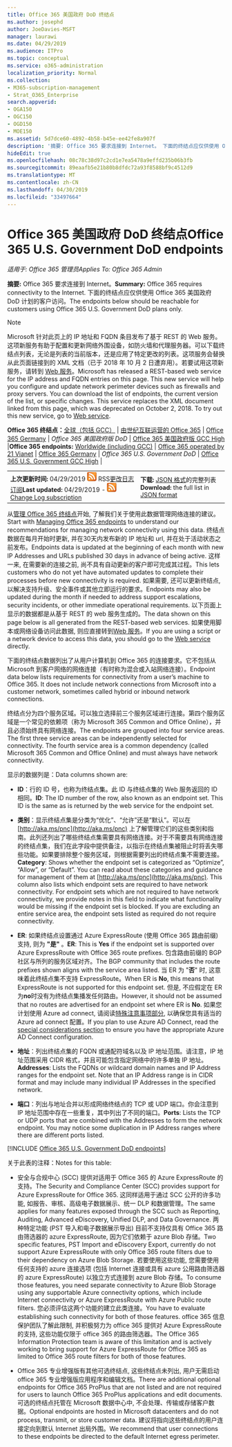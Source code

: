 ```yaml
---
title: Office 365 美国政府 DoD 终结点
ms.author: josephd
author: JoeDavies-MSFT
manager: laurawi
ms.date: 04/29/2019
ms.audience: ITPro
ms.topic: conceptual
ms.service: o365-administration
localization_priority: Normal
ms.collection:
- M365-subscription-management
- Strat_O365_Enterprise
search.appverid:
- OGA150
- OGC150
- OGD150
- MOE150
ms.assetid: 5d7dce60-4892-4b58-b45e-ee42fe8a907f
description: '摘要: Office 365 要求连接到 Internet。 下面的终结点应仅供使用 Office 365 美国政府 DoD 计划的客户访问。'
hideEdit: true
ms.openlocfilehash: 08c78c38d97c2cd1e7ea5478a9effd235b06b3fb
ms.sourcegitcommit: 89eaafb5e21b80b8dfdc72a93f8588bf9c4512d9
ms.translationtype: MT
ms.contentlocale: zh-CN
ms.lasthandoff: 04/30/2019
ms.locfileid: "33497664"
---
```

# <a name="office-365-us-government-dod-endpoints"></a><span data-ttu-id="1b0dc-104">Office 365 美国政府 DoD 终结点</span><span class="sxs-lookup"><span data-stu-id="1b0dc-104">Office 365 U.S. Government DoD endpoints</span></span>

<span data-ttu-id="1b0dc-105">*适用于: Office 365 管理员*</span><span class="sxs-lookup"><span data-stu-id="1b0dc-105">*Applies To: Office 365 Admin*</span></span>

 <span data-ttu-id="1b0dc-106">**摘要:** Office 365 要求连接到 Internet。</span><span class="sxs-lookup"><span data-stu-id="1b0dc-106">**Summary:** Office 365 requires connectivity to the Internet.</span></span> <span data-ttu-id="1b0dc-107">下面的终结点应仅供使用 Office 365 美国政府 DoD 计划的客户访问。</span><span class="sxs-lookup"><span data-stu-id="1b0dc-107">The endpoints below should be reachable for customers using Office 365 U.S. Government DoD plans only.</span></span>
  
> [!NOTE]
> <span data-ttu-id="1b0dc-p103">Microsoft 针对此页上的 IP 地址和 FQDN 条目发布了基于 REST 的 Web 服务。这项新服务有助于配置和更新网络外围设备，如防火墙和代理服务器。可以下载终结点列表，无论是列表的当前版本，还是应用了特定更改的列表。这项服务会替换从此页面链接到的 XML 文档（已于 2018 年 10 月 2 日遭弃用）。若要试用这项新服务，请转到 [Web 服务](office-365-ip-web-service.md)。</span><span class="sxs-lookup"><span data-stu-id="1b0dc-p103">Microsoft has released a REST-based web service for the IP address and FQDN entries on this page. This new service will help you configure and update network perimeter devices such as firewalls and proxy servers. You can download the list of endpoints, the current version of the list, or specific changes. This service replaces the XML document linked from this page, which was deprecated on October 2, 2018. To try out this new service, go to [Web service](office-365-ip-web-service.md).</span></span>
  
 <span data-ttu-id="1b0dc-113">**Office 365 终结点：**[全球（包括 GCC）](urls-and-ip-address-ranges.md) | [由世纪互联运营的 Office 365](urls-and-ip-address-ranges-21vianet.md)  | [Office 365 Germany](office-365-germany-endpoints.md) | *Office 365 美国政府版 DoD* | [Office 365 美国政府版 GCC High](office-365-u-s-government-gcc-high-endpoints.md) |</span><span class="sxs-lookup"><span data-stu-id="1b0dc-113">**Office 365 endpoints:** [Worldwide (including GCC)](urls-and-ip-address-ranges.md) | [Office 365 operated by 21 Vianet](urls-and-ip-address-ranges-21vianet.md)  | [Office 365 Germany](office-365-germany-endpoints.md) | *Office 365 U.S. Government DoD* | [Office 365 U.S. Government GCC High](office-365-u-s-government-gcc-high-endpoints.md) |</span></span>
  
|||
|:-----|:-----|
|<span data-ttu-id="1b0dc-114">**上次更新时间:** 04/29/2019 ![-](media/5dc6bb29-25db-4f44-9580-77c735492c4b.png) RSS[更改日志订阅](https://endpoints.office.com/version/USGOVDoD?allversions=true&format=rss&clientrequestid=b10c5ed1-bad1-445f-b386-b919946339a7)</span><span class="sxs-lookup"><span data-stu-id="1b0dc-114">**Last updated:** 04/29/2019 - ![RSS](media/5dc6bb29-25db-4f44-9580-77c735492c4b.png) [Change Log subscription](https://endpoints.office.com/version/USGOVDoD?allversions=true&format=rss&clientrequestid=b10c5ed1-bad1-445f-b386-b919946339a7)</span></span> <br/> |<span data-ttu-id="1b0dc-115">**下载:** [JSON 格式](https://endpoints.office.com/endpoints/USGOVDoD?clientrequestid=b10c5ed1-bad1-445f-b386-b919946339a7)的完整列表</span><span class="sxs-lookup"><span data-stu-id="1b0dc-115">**Download:** the full list in [JSON format](https://endpoints.office.com/endpoints/USGOVDoD?clientrequestid=b10c5ed1-bad1-445f-b386-b919946339a7)</span></span> <br/> |
   
 <span data-ttu-id="1b0dc-116">从[管理 Office 365 终结点](managing-office-365-endpoints.md)开始, 了解我们关于使用此数据管理网络连接的建议。</span><span class="sxs-lookup"><span data-stu-id="1b0dc-116">Start with [Managing Office 365 endpoints](managing-office-365-endpoints.md) to understand our recommendations for managing network connectivity using this data.</span></span> <span data-ttu-id="1b0dc-117">终结点数据在每月开始时更新, 并在30天内发布新的 IP 地址和 url, 并在处于活动状态之前发布。</span><span class="sxs-lookup"><span data-stu-id="1b0dc-117">Endpoints data is updated at the beginning of each month with new IP Addresses and URLs published 30 days in advance of being active.</span></span> <span data-ttu-id="1b0dc-118">这样一来, 在需要新的连接之前, 尚不具有自动更新的客户即可完成其过程。</span><span class="sxs-lookup"><span data-stu-id="1b0dc-118">This lets customers who do not yet have automated updates to complete their processes before new connectivity is required.</span></span> <span data-ttu-id="1b0dc-119">如果需要, 还可以更新终结点, 以解决支持升级、安全事件或其他立即运行的要求。</span><span class="sxs-lookup"><span data-stu-id="1b0dc-119">Endpoints may also be updated during the month if needed to address support escalations, security incidents, or other immediate operational requirements.</span></span> <span data-ttu-id="1b0dc-120">以下页面上显示的数据都是从基于 REST 的 web 服务生成的。</span><span class="sxs-lookup"><span data-stu-id="1b0dc-120">The data shown on this page below is all generated from the REST-based web services.</span></span> <span data-ttu-id="1b0dc-121">如果使用脚本或网络设备访问此数据, 则应直接转到[Web 服务](office-365-ip-web-service.md)。</span><span class="sxs-lookup"><span data-stu-id="1b0dc-121">If you are using a script or a network device to access this data, you should go to the [Web service](office-365-ip-web-service.md) directly.</span></span>

<span data-ttu-id="1b0dc-p105">下面的终结点数据列出了从用户计算机到 Office 365 的连接要求。它不包括从 Microsoft 到客户网络的网络连接（有时称为混合或入站网络连接）。</span><span class="sxs-lookup"><span data-stu-id="1b0dc-p105">Endpoint data below lists requirements for connectivity from a user’s machine to Office 365. It does not include network connections from Microsoft into a customer network, sometimes called hybrid or inbound network connections.</span></span>

<span data-ttu-id="1b0dc-p106">终结点分为四个服务区域。可以独立选择前三个服务区域进行连接。第四个服务区域是一个常见的依赖项（称为 Microsoft 365 Common and Office Online），并且必须始终具有网络连接。</span><span class="sxs-lookup"><span data-stu-id="1b0dc-p106">The endpoints are grouped into four service areas. The first three service areas can be independently selected for connectivity. The fourth service area is a common dependency (called Microsoft 365 Common and Office Online) and must always have network connectivity.</span></span>

<span data-ttu-id="1b0dc-127">显示的数据列是：</span><span class="sxs-lookup"><span data-stu-id="1b0dc-127">Data columns shown are:</span></span>

- <span data-ttu-id="1b0dc-p107">**ID**：行的 ID 号，也称为终结点集。此 ID 与终结点集的 Web 服务返回的 ID 相同。</span><span class="sxs-lookup"><span data-stu-id="1b0dc-p107">**ID**: The ID number of the row, also known as an endpoint set. This ID is the same as is returned by the web service for the endpoint set.</span></span>

- <span data-ttu-id="1b0dc-p108">**类别**：显示终结点集是分类为“优化”、“允许”还是“默认”。可以在 [http://aka.ms/pnc](http://aka.ms/pnc) 上了解管理它们的这些类别和指南。此列还列出了哪些终结点集需要具有网络连接。对于不需要具有网络连接的终结点集，我们在此字段中提供备注，以指示在终结点集被阻止时将丢失哪些功能。如果要排除整个服务区域，则根据需要列出的终结点集不需要连接。</span><span class="sxs-lookup"><span data-stu-id="1b0dc-p108">**Category**: Shows whether the endpoint set is categorized as “Optimize”, “Allow”, or “Default”. You can read about these categories and guidance for management of them at [http://aka.ms/pnc](http://aka.ms/pnc). This column also lists which endpoint sets are required to have network connectivity. For endpoint sets which are not required to have network connectivity, we provide notes in this field to indicate what functionality would be missing if the endpoint set is blocked. If you are excluding an entire service area, the endpoint sets listed as required do not require connectivity.</span></span>

- <span data-ttu-id="1b0dc-135">**ER**: 如果终结点设置通过 Azure ExpressRoute (使用 Office 365 路由前缀) 支持, 则为 **"是"** 。</span><span class="sxs-lookup"><span data-stu-id="1b0dc-135">**ER**: This is **Yes** if the endpoint set is supported over Azure ExpressRoute with Office 365 route prefixes.</span></span> <span data-ttu-id="1b0dc-136">包含路由前缀的 BGP 社区与所列的服务区域对齐。</span><span class="sxs-lookup"><span data-stu-id="1b0dc-136">The BGP community that includes the route prefixes shown aligns with the service area listed.</span></span> <span data-ttu-id="1b0dc-137">当 ER 为 "**否**" 时, 这意味着此终结点集不支持 ExpressRoute。</span><span class="sxs-lookup"><span data-stu-id="1b0dc-137">When ER is **No**, this means that ExpressRoute is not supported for this endpoint set.</span></span> <span data-ttu-id="1b0dc-138">但是, 不应假定在 ER 为**no**时没有为终结点集播发任何路由。</span><span class="sxs-lookup"><span data-stu-id="1b0dc-138">However, it should not be assumed that no routes are advertised for an endpoint set where ER is **No**.</span></span> <span data-ttu-id="1b0dc-139">如果您计划使用 Azure ad connect, 请阅读[特殊注意事项部分](https://docs.microsoft.com/azure/active-directory/connect/active-directory-AADconnect-instances#microsoft-azure-government-cloud), 以确保您具有适当的 Azure ad connect 配置。</span><span class="sxs-lookup"><span data-stu-id="1b0dc-139">If you plan to use Azure AD Connect, read the [special considerations section](https://docs.microsoft.com/azure/active-directory/connect/active-directory-AADconnect-instances#microsoft-azure-government-cloud) to ensure you have the appropriate Azure AD Connect configuration.</span></span>

- <span data-ttu-id="1b0dc-p110">**地址**：列出终结点集的 FQDN 或通配符域名以及 IP 地址范围。请注意，IP 地址范围采用 CIDR 格式，并且可能包含指定网络中的许多单独 IP 地址。</span><span class="sxs-lookup"><span data-stu-id="1b0dc-p110">**Addresses**: Lists the FQDNs or wildcard domain names and IP Address ranges for the endpoint set. Note that an IP Address range is in CIDR format and may include many individual IP Addresses in the specified network.</span></span>
 
- <span data-ttu-id="1b0dc-p111">**端口**：列出与地址合并以形成网络终结点的 TCP 或 UDP 端口。你会注意到 IP 地址范围中存在一些重复，其中列出了不同的端口。</span><span class="sxs-lookup"><span data-stu-id="1b0dc-p111">**Ports**: Lists the TCP or UDP ports that are combined with the Addresses to form the network endpoint. You may notice some duplication in IP Address ranges where there are different ports listed.</span></span>
 
[!INCLUDE [Office 365 U.S. Government DoD endpoints](./includes/office-365-u.s.-government-dod-endpoints.md)]
  
<span data-ttu-id="1b0dc-144">关于此表的注释：</span><span class="sxs-lookup"><span data-stu-id="1b0dc-144">Notes for this table:</span></span>

- <span data-ttu-id="1b0dc-145">安全与合规中心 (SCC) 提供对适用于 Office 365 的 Azure ExpressRoute 的支持。</span><span class="sxs-lookup"><span data-stu-id="1b0dc-145">The Security and Compliance Center (SCC) provides support for Azure ExpressRoute for Office 365.</span></span> <span data-ttu-id="1b0dc-146">这同样适用于通过 SCC 公开的许多功能, 如报告、审核、高级电子数据展示、统一 DLP 和数据管理。</span><span class="sxs-lookup"><span data-stu-id="1b0dc-146">The same applies for many features exposed through the SCC such as Reporting, Auditing, Advanced eDiscovery, Unified DLP, and Data Governance.</span></span> <span data-ttu-id="1b0dc-147">两种特定功能 (PST 导入和电子数据展示导出) 目前不支持仅具有 Office 365 路由筛选器的 azure ExpressRoute, 因为它们依赖于 azure Blob 存储。</span><span class="sxs-lookup"><span data-stu-id="1b0dc-147">Two specific features, PST Import and eDiscovery Export, currently do not support Azure ExpressRoute with only Office 365 route filters due to their dependency on Azure Blob Storage.</span></span> <span data-ttu-id="1b0dc-148">若要使用这些功能, 您需要使用任何支持的 azure 连接选项 (包括 Internet 连接或具有 azure 公用路由筛选器的 azure ExpressRoute) 以独立方式连接到 azure Blob 存储。</span><span class="sxs-lookup"><span data-stu-id="1b0dc-148">To consume those features, you need separate connectivity to Azure Blob Storage using any supportable Azure connectivity options, which include Internet connectivity or Azure ExpressRoute with Azure Public route filters.</span></span> <span data-ttu-id="1b0dc-149">您必须评估这两个功能的建立此类连接。</span><span class="sxs-lookup"><span data-stu-id="1b0dc-149">You have to evaluate establishing such connectivity for both of those features.</span></span> <span data-ttu-id="1b0dc-150">office 365 信息保护团队了解此限制, 并积极努力为 office 365 提供对 Azure ExpressRoute 的支持, 这些功能仅限于 office 365 的路由筛选器。</span><span class="sxs-lookup"><span data-stu-id="1b0dc-150">The Office 365 Information Protection team is aware of this limitation and is actively working to bring support for Azure ExpressRoute for Office 365 as limited to Office 365 route filters for both of those features.</span></span>

- <span data-ttu-id="1b0dc-151">Office 365 专业增强版有其他可选终结点, 这些终结点未列出, 用户无需启动 office 365 专业增强版应用程序和编辑文档。</span><span class="sxs-lookup"><span data-stu-id="1b0dc-151">There are additional optional endpoints for Office 365 ProPlus that are not listed and are not required for users to launch Office 365 ProPlus applications and edit documents.</span></span> <span data-ttu-id="1b0dc-152">可选的终结点托管在 Microsoft 数据中心中, 不会处理、传输或存储客户数据。</span><span class="sxs-lookup"><span data-stu-id="1b0dc-152">Optional endpoints are hosted in Microsoft datacenters and do not process, transmit, or store customer data.</span></span> <span data-ttu-id="1b0dc-153">建议将指向这些终结点的用户连接定向到默认 Internet 出局外围。</span><span class="sxs-lookup"><span data-stu-id="1b0dc-153">We recommend that user connections to these endpoints be directed to the default Internet egress perimeter.</span></span>
